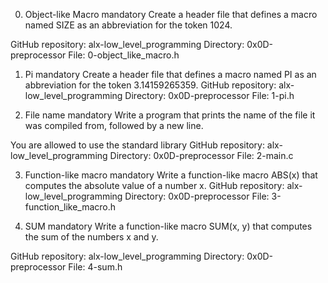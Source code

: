 0. Object-like Macro
mandatory
Create a header file that defines a macro named SIZE as an abbreviation for the token 1024.

GitHub repository: alx-low_level_programming
Directory: 0x0D-preprocessor
File: 0-object_like_macro.h

1. Pi
mandatory
Create a header file that defines a macro named PI as an abbreviation for the token 3.14159265359.
GitHub repository: alx-low_level_programming
Directory: 0x0D-preprocessor
File: 1-pi.h

2. File name
mandatory
Write a program that prints the name of the file it was compiled from, followed by a new line.

You are allowed to use the standard library
GitHub repository: alx-low_level_programming
Directory: 0x0D-preprocessor
File: 2-main.c

3. Function-like macro
mandatory
Write a function-like macro ABS(x) that computes the absolute value of a number x.
GitHub repository: alx-low_level_programming
Directory: 0x0D-preprocessor
File: 3-function_like_macro.h

4. SUM
mandatory
Write a function-like macro SUM(x, y) that computes the sum of the numbers x and y.

GitHub repository: alx-low_level_programming
Directory: 0x0D-preprocessor
File: 4-sum.h
